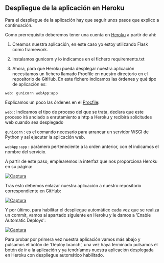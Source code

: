 ## Despliegue de la aplicación en Heroku

Para el despliegue de la aplicación hay que seguir unos pasos que explico a continuación.

Como prerrequisito deberemos tener una cuenta en [Heroku](https://www.heroku.com/) a partir de ahí:

1. Creamos nuestra aplicación, en este caso yo estoy utilizando Flask como framework.

2. Instalamos gunicorn y lo indicamos en el fichero requirements.txt

3. Ahora, para que Heroku pueda desplegar nuestra aplicación necesitamos un fichero llamado Procfile en nuestro directorio en el repositorio de GitHub. En este fichero indicamos las órdenes y qué tipo de aplicación es:

`web: gunicorn webApp:app`

Explicamos un poco las órdenes en el [Procfile](https://github.com/aitorSDL/proyecto-iv-1819/blob/master/Procfile):

`web:`: Indicamos el tipo de proceso del que se trata, declara que este proceso irá anclado a enrutamiento a http a Heroku y recibirá solicitudes web cuando sea desplegado

`gunicorn` : es el comando necesario para arrancar un servidor WSGI de Python y así ejecutar la aplicación web.

`webApp:app` : parámero perteneciente a la orden anterior, con él indicamos el nombre del servicio.

A partir de este paso, emplearemos la interfaz que nos proporciona Heroku en su página:

[![Captura](https://i.postimg.cc/rwyj4ypT/Captura-de-pantalla-de-2018-11-26-11-37-49.png)](https://postimg.cc/PPc1sjZV)

Tras esto debemos enlazar nuestra aplicación a nuestro repositorio correspondiente en GitHub:

[![Captura](https://i.postimg.cc/gcD6ZVLw/Captura-de-pantalla-de-2018-11-26-11-45-18.png)](https://postimg.cc/9zDM3qpV)

Y por último, para habilitar el despliegue automático cada vez que se realiza un commit, vamos al apartado siguiente en Heroku y le damos a 'Enable Automatic Deploys':

[![Captura](https://i.postimg.cc/Xqp3X6yk/Captura-de-pantalla-de-2018-11-26-11-46-48.png)](https://postimg.cc/4HkjFMPY)

Para probar por primera vez nuestra aplicación vamos más abajo y pulsamos el botón de 'Deploy branch', una vez haya terminado pulsamos el botón de ir a la aplicación y ya tendríamos nuestra aplicación desplegada en Heroku con despliegue automático habilitado.

